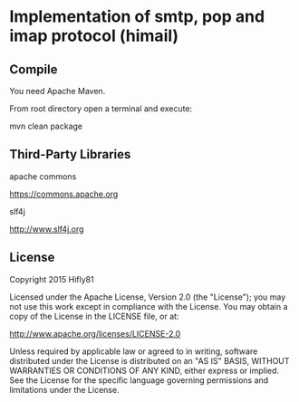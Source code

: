 Implementation of smtp, pop and imap protocol (himail)
=====================


Compile
-------------------
You need Apache Maven.

From root directory open a terminal and execute:

mvn clean package


Third-Party Libraries
--------------

apache commons

https://commons.apache.org

slf4j

http://www.slf4j.org


License
--------------
Copyright 2015 Hifly81
 
Licensed under the Apache License, Version 2.0 (the "License"); you may not use this work except in compliance with
the License. You may obtain a copy of the License in the LICENSE file, or at:
 
http://www.apache.org/licenses/LICENSE-2.0
 
Unless required by applicable law or agreed to in writing, software distributed under the License is distributed on
an "AS IS" BASIS, WITHOUT WARRANTIES OR CONDITIONS OF ANY KIND, either express or implied. See the License for the
specific language governing permissions and limitations under the License.